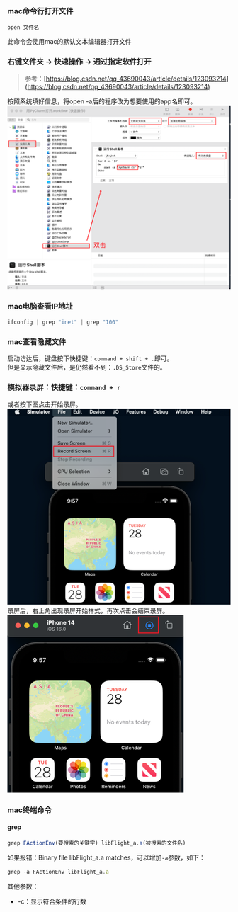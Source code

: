 ### mac命令行打开文件
```shell
open 文件名
```
此命令会使用mac的默认文本编辑器打开文件
### 右键文件夹 -> 快速操作 -> 通过指定软件打开
> 参考：[https://blog.csdn.net/qq_43690043/article/details/123093214](https://blog.csdn.net/qq_43690043/article/details/123093214)

按照系统填好信息，将open -a后的程序改为想要使用的app名即可。<br />![image.png](../../images/5680ff8426711804f01bbc7455c467d6.png)
### mac电脑查看IP地址
```javascript
ifconfig | grep "inet" | grep "100"
```
### mac查看隐藏文件
启动访达后，键盘按下快捷键：`command + shift + .`即可。<br />但是显示隐藏文件后，是仍然看不到：`.DS_Store`文件的。
### 模拟器录屏：快捷键：`command + r`
或者按下图点击开始录屏。<br />![image.png](../../images/1efade71717bc4b6f262744b98edabdf.png)<br />录屏后，右上角出现录屏开始样式，再次点击会结束录屏。<br />![image.png](../../images/e57dd397f5f2c82253a61be11ea6bdbc.png)
### mac终端命令
#### grep
```javascript
grep FActionEnv(要搜索的关键字) libFlight_a.a(被搜索的文件名)
```
如果报错：Binary file libFlight_a.a matches，可以增加`-a`参数，如下：
```javascript
grep -a FActionEnv libFlight_a.a
```
其他参数：

- -c：显示符合条件的行数
